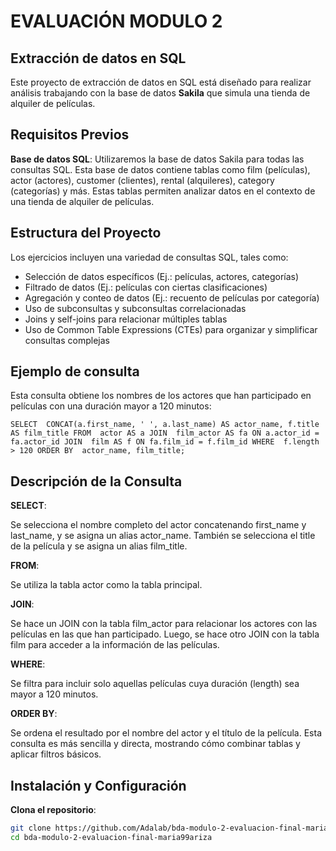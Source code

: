 # EVALUACIÓN MODULO 2 #

## Extracción de datos en SQL ##

Este proyecto de extracción de datos en SQL está diseñado para realizar análisis trabajando con la base de datos **Sakila** que simula una tienda de alquiler de películas.

## Requisitos Previos

**Base de datos SQL**: Utilizaremos la base de datos Sakila para todas las consultas SQL. Esta base de datos contiene tablas como film (películas), actor (actores), customer (clientes), rental (alquileres), category (categorías) y más. Estas tablas permiten analizar datos en el contexto de una tienda de alquiler de películas.


## Estructura del Proyecto

Los ejercicios incluyen una variedad de consultas SQL, tales como:

- Selección de datos específicos (Ej.: películas, actores, categorías)
- Filtrado de datos (Ej.: películas con ciertas clasificaciones)
- Agregación y conteo de datos (Ej.: recuento de películas por categoría)
- Uso de subconsultas y subconsultas correlacionadas
- Joins y self-joins para relacionar múltiples tablas
- Uso de Common Table Expressions (CTEs) para organizar y simplificar consultas complejas

## Ejemplo de consulta

Esta consulta obtiene los nombres de los actores que han participado en películas con una duración mayor a 120 minutos:

`SELECT 
    CONCAT(a.first_name, ' ', a.last_name) AS actor_name,
    f.title AS film_title
FROM 
    actor AS a
JOIN 
    film_actor AS fa ON a.actor_id = fa.actor_id
JOIN 
    film AS f ON fa.film_id = f.film_id
WHERE 
    f.length > 120
ORDER BY 
    actor_name, film_title;`

## Descripción de la Consulta

**SELECT**:

Se selecciona el nombre completo del actor concatenando first_name y last_name, y se asigna un alias actor_name.
También se selecciona el title de la película y se asigna un alias film_title.

**FROM**:

Se utiliza la tabla actor como la tabla principal.

**JOIN**:

Se hace un JOIN con la tabla film_actor para relacionar los actores con las películas en las que han participado.
Luego, se hace otro JOIN con la tabla film para acceder a la información de las películas.

**WHERE**:

Se filtra para incluir solo aquellas películas cuya duración (length) sea mayor a 120 minutos.

**ORDER BY**:

Se ordena el resultado por el nombre del actor y el título de la película.
Esta consulta es más sencilla y directa, mostrando cómo combinar tablas y aplicar filtros básicos.


## Instalación y Configuración

**Clona el repositorio**:
   ```bash
   git clone https://github.com/Adalab/bda-modulo-2-evaluacion-final-maria99ariza.git
   cd bda-modulo-2-evaluacion-final-maria99ariza